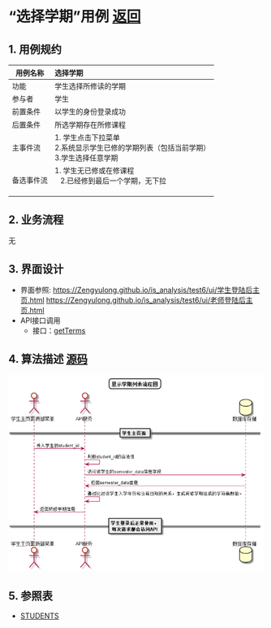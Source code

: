 # “选择学期”用例 [返回](../../README.md)

## 1. 用例规约

|用例名称|选择学期|
|-------|:-------------|
|功能|学生选择所修读的学期|
|参与者|学生|
|前置条件| 以学生的身份登录成功|
|后置条件|所选学期存在所修课程|
|主事件流| 1. 学生点击下拉菜单<br/>2.系统显示学生已修的学期列表（包括当前学期）<br/>3.学生选择任意学期|
|备选事件流|1. 学生无已修或在修课程 <br/>&nbsp;&nbsp; 2.已经修到最后一个学期，无下拉 <br/> &nbsp;&nbsp;|

## 2. 业务流程
无

## 3. 界面设计
- 界面参照: 
https://Zengyulong.github.io/is_analysis/test6/ui/学生登陆后主页.html
https://Zengyulong.github.io/is_analysis/test6/ui/老师登陆后主页.html
- API接口调用
    - 接口：[getTerms](../接口1/getTerms.md)

## 4. 算法描述 [源码](../流程图/选择学期.puml)
![选择学期](../images/流程图/选择学期.png)
    
## 5. 参照表

- [STUDENTS](../数据库设计/数据库设计.md/#STUDENTS)